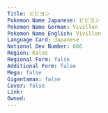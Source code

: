 ```yaml
---
﻿Title: ビビヨン
Pokemon Name Japanese: ビビヨン
Pokemon Name German: Vivillon
Pokemon Name English: Vivillon
Language Card: Japanese
National Dex Number: 666
Region: Kalos
Regional Form: false
Additional Form: false
Mega: false
Gigantamax: false
Cover: false
Link: 
Owned: 
---
```

